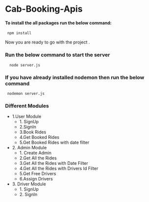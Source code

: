 # Cab-Booking-Apis

#### To install the all packages run the below command:

     npm install
     
 Now you are ready to go with the project .
 
### Run the below command to start the server

      node server.js

### If you have already installed nodemon then run the below command
  
     nodemon server.js

### Different Modules
 <ul>
     <li>1.User Module
       <ul>
     <li>1. SignUp </li>
      <li>2.SignIn</li>
      <li>3.Book Rides</li>
      <li>4.Get Booked Rides</li>
      <li>5.Get Booked Rides with date filter</li>
      </ul>
     </li>
      <li>2. Admin Module 
        <ul>
     <li>1. Create Admin </li>
      <li>2.Get All the Rides</li>
      <li>3.Get All the Rides with Date Filter</li>
      <li>4.Get All the Rides with Drivers Id Filter</li>
      <li>5.Get Free Drivers</li>
      <li>6.Assign Drivers</li>
      </ul>
     </li>
      <li>3. Driver Module
       <ul>
       <li>1. SignUp </li>
       <li>2. SignIn </li> 
       </ul>
   </li>
 </ul>
